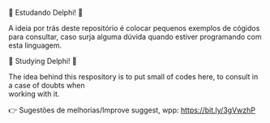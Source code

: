 🧠 Estudando Delphi! 💪

A ideia por trás deste repositório
é colocar pequenos exemplos de cógidos
para consultar, caso surja alguma dúvida
quando estiver programando com esta linguagem.



🧠 Studying Delphi! 💪

The idea behind this respository
is to put small of codes here, to 
consult in a case of doubts when  
working with it.



👉 Sugestões de melhorias/Improve suggest, wpp: https://bit.ly/3gVwzhP
